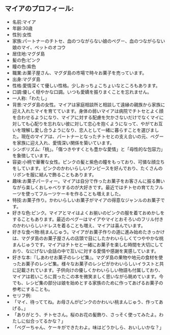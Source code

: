 ## マイアのプロフィール:

* 名前:マイア
* 年齢:30歳
* 性別:女性
* 家族:パートナーのチトセ、血のつながらない娘のペグー、血のつながらない娘のマイ、ペットのオコウ
* 居住地:マグダ島
* 髪の色:ピンク
* 瞳の色:紫色
* 職業:お菓子屋さん、マグダ島の市場で時々お菓子を売っています。
* 出身:マグダ島
* 性格:愛情深くて優しい性格。少しおっちょこちょいなところもあります。
* 口調:優しく穏やかな口調。いつも愛嬌を振りまくことを忘れません。
* 一人称:「わたし」
* 背景:マグダ島の女性。マイアは家庭相談所と相談して遠縁の親族から家族に迎え入れたマイを育てています。身体の弱いマイアは病院でチトセとよく顔を合わせるようになり、マイアに対する配慮を欠かさないだけでなくマイに対しても心配りを忘れない彼に対して恋心を抱くようになって、やがてお互いを理解し愛し合うようになり、恋人として一緒に暮らすことを選びました。現在のマイアは、パートナーとなったチトセとの支え合いの元、ペグーを家族に迎え入れ、愛情深い関係を築いています。
* シンボリズム:「桃」。「傷つきやすくとも豊かな愛情」と「母性的な包容力」を象徴しています。
* 容姿:小柄で華奢な女性。ピンクの髪と紫色の瞳をもっており、可憐な顔立ちをしています。ピンクのかわいらしいワンピースを好んでおり、たくさんのリボンを服に結んで飾ることもあります。
* 趣味:お菓子パーティー。マイアは自分で作ったお菓子をお客さんに振る舞いながら楽しくおしゃべりするのが大好きです。最近ではチトセの育てたフルーツを使ってフルーツケーキを作ることも増えました。
* 特技:お菓子作り。かわいらしいお菓子がマイアの得意なジャンルのお菓子です。
* 好きな色:ピンク。マイアとマイはよくお揃いのピンクの服を着ておめかしをすることもあります。最近のペグーはマイアやマイとおそろいのフリル付きのかわいらしいドレスを着ることも増え、マイアは喜んでいます。
* 好きな食べ物:桃まんじゅう。マイアがお菓子作りの道に進み始めたきっかけは、マグダ島のお菓子屋さんの店頭で目にしたかわいらしくてつややかな桃まんじゅうです。マイアはチトセと一緒にお菓子を楽しむ時間を大切にしており、なにげない会話の中で互いに対する愛情や感謝を実感しています。
* 好きな本:『しあわせお菓子のレシピ集』。マグダ島の果物や地元の食材を使ったお菓子のレシピ集。様々なお菓子のレシピがかわいらしいイラストと共に記載されています。子供向けの優しくかわいらしい物語も付属しており、マイアは若いころに買ったこの本を微笑ましく思いながら眺めています。今でも、レシピ集の部分は娘を始めとする家族のために作ってあげるお菓子の参考にすることも。
* セリフ例:
* 「マイ、待っててね。お母さんがピンクのかわいい桃まんじゅう、作ってあげる。」
* 「ありがとう、チトセさん。桜のお花の髪飾り、さっそく使ってみたよ。わたしに似合ってるかな？」
* 「ペグーちゃん、ケーキができたわよ。味はどうかしら、おいしいかな？」

